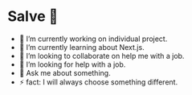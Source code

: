 #  Salve 🤙

- 🔭 I’m currently working on individual project.
- 🌱 I’m currently learning about Next.js.
- 👯 I’m looking to collaborate on help me with a job.
- 🤔 I’m looking for help with a job.
- 💬 Ask me about something.
- ⚡  fact: I will always choose something different.
